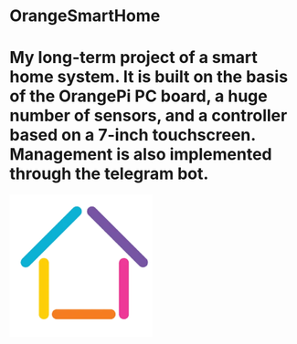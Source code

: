 # OrangeSmartHome
# My long-term project of a smart home system. It is built on the basis of the OrangePi PC board, a huge number of sensors, and a controller based on a 7-inch touchscreen. Management is also implemented through the telegram bot.


[![N|Solid](https://github.com/tomahawksmail/OrangeSmartHome/blob/master/static/img/logo.png)](https://nodesource.com/products/nsolid)
